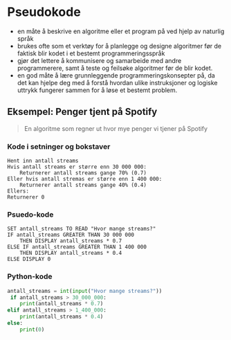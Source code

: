 # Pseudokode

- en måte å beskrive en algoritme eller et program på ved hjelp av naturlig språk
- brukes ofte som et verktøy for å planlegge og designe algoritmer før de faktisk blir kodet i et bestemt programmeringsspråk
- gjør det lettere å kommunisere og samarbeide med andre programmerere, samt å teste og feilsøke algoritmer før de blir kodet.
- en god måte å lære grunnleggende programmeringskonsepter på, da det kan hjelpe deg med å forstå hvordan ulike instruksjoner og logiske uttrykk fungerer sammen for å løse et bestemt problem.


## Eksempel: Penger tjent på Spotify

> En algoritme som regner ut hvor mye penger vi tjener på Spotify



### Kode i setninger og bokstaver
```pseudo
Hent inn antall streams
Hvis antall streams er større enn 30 000 000:
    Returnerer antall streams gange 70% (0.7)
Eller hvis antall stremas er større enn 1 400 000:
    Returnerer antall streams gange 40% (0.4)
Ellers:
Returnerer 0
```

### Psuedo-kode
```pseudo
SET antall_streams TO READ "Hvor mange streams?"
IF antall_streams GREATER THAN 30 000 000
    THEN DISPLAY antall_streams * 0.7
ELSE IF antall_streams GREATER THAN 1 400 000
    THEN DISPLAY antall_streams * 0.4
ELSE DISPLAY 0
```

### Python-kode
```python
antall_streams = int(input("Hvor mange streams?"))
 if antall_streams > 30_000_000:
    print(antall_streams * 0.7)
elif antall_streams > 1_400_000:
    print(antall_streams * 0.4)
else:
    print(0)
```

